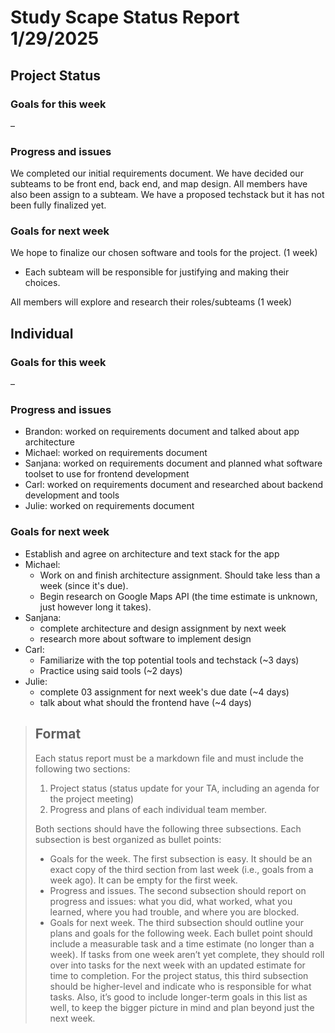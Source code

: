 # Study Scape Status Report 1/29/2025

## Project Status

### Goals for this week
&ndash;

### Progress and issues
We completed our initial requirements document. We have decided our subteams to be front end, back end, and map design. All members have also been assign to a subteam. We have a proposed techstack but it has not been fully finalized yet.

### Goals for next week
We hope to finalize our chosen software and tools for the project. (1 week)
- Each subteam will be responsible for justifying and making their choices.  
  
All members will explore and research their roles/subteams (1 week)

## Individual
### Goals for this week
&ndash;  

### Progress and issues
- Brandon: worked on requirements document and talked about app architecture  
- Michael: worked on requirements document
- Sanjana: worked on requirements document and planned what software toolset to use for frontend development
- Carl: worked on requirements document and researched about backend development and tools
- Julie: worked on requirements document

### Goals for next week
- Establish and agree on architecture and text stack for the app  
- Michael:  
  - Work on and finish architecture assignment. Should take less than a week (since it's due).  
  - Begin research on Google Maps API (the time estimate is unknown, just however long it takes).
- Sanjana:
  - complete architecture and design assignment by next week
  - research more about software to implement design
- Carl:
  - Familiarize with the top potential tools and techstack (~3 days)
  - Practice using said tools (~2 days)
- Julie:
  - complete 03 assignment for next week's due date (~4 days)
  - talk about what should the frontend have (~4 days)

> ## Format
> Each status report must be a markdown file and must include the following two sections:
> 1. Project status (status update for your TA, including an agenda for the project meeting)  
> 2. Progress and plans of each individual team member.  
>  
> Both sections should have the following three subsections. Each subsection is best organized as bullet points:
> - Goals for the week. The first subsection is easy. It should be an exact copy of the third section from last week (i.e., goals from a week ago). It can be empty for the first week. 
> - Progress and issues. The second subsection should report on progress and issues: what you did, what worked, what you learned, where you had trouble, and where you are blocked.
> - Goals for next week. The third subsection should outline your plans and goals for the following week. Each bullet point should include a measurable task and a time estimate (no longer than a week). If tasks from one week aren’t yet complete, they should roll over into tasks for the next week with an updated estimate for time to completion. For the project status, this third subsection should be higher-level and indicate who is responsible for what tasks. Also, it’s good to include longer-term goals in this list as well, to keep the bigger picture in mind and plan beyond just the next week.
